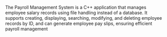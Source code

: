 
 The Payroll Management System is a C++ application that manages employee salary records using file handling instead of a database. It supports creating, displaying, searching, modifying, and deleting employee records by ID, and can generate employee pay slips, ensuring efficient payroll management

